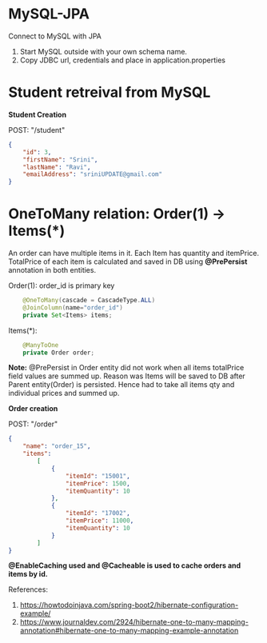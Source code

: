 # MySQL-JPA
Connect to MySQL with JPA

1. Start MySQL outside with your own schema name. 
2. Copy JDBC url, credentials and place in application.properties

# Student retreival from MySQL

**Student Creation**

POST: "/student"
```json
{
	"id": 3,
	"firstName": "Srini",
	"lastName": "Ravi",
	"emailAddress": "sriniUPDATE@gmail.com"
}
```

# OneToMany relation: Order(1) -> Items(*)

An order can have multiple items in it. Each Item has quantity and itemPrice. TotalPrice of each item is calculated and saved in DB using **@PrePersist** annotation in both entities.

Order(1): order_id is primary key
```java
    @OneToMany(cascade = CascadeType.ALL)
    @JoinColumn(name="order_id")
    private Set<Items> items;
```

Items(*):
```java
    @ManyToOne
    private Order order;
```


**Note:**
@PrePersist in Order entity did not work when all items totalPrice field values are summed up. Reason was Items will be saved to DB after Parent entity(Order) is persisted. Hence had to take all items qty and individual prices and summed up.

**Order creation**

POST: "/order"
```json
{
	"name": "order_15",
	"items":
		[
			{
				"itemId": "15001",
				"itemPrice": 1500,
				"itemQuantity": 10
			},
			{
				"itemId": "17002",
				"itemPrice": 11000,
				"itemQuantity": 10
			}
		]
}
```

**@EnableCaching used and @Cacheable is used to cache orders and items by id.**

References:

1. https://howtodoinjava.com/spring-boot2/hibernate-configuration-example/
2. https://www.journaldev.com/2924/hibernate-one-to-many-mapping-annotation#hibernate-one-to-many-mapping-example-annotation
